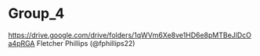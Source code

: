 # Group_4
https://drive.google.com/drive/folders/1qWVm6Xe8ve1HD6e8pMTBeJlDcOa4pRGA
Fletcher Phillips (@fphillips22)